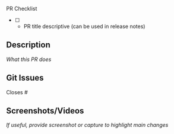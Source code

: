 PR Checklist

- [ ] - PR title descriptive (can be used in release notes)

## Description

_What this PR does_

## Git Issues

Closes #

## Screenshots/Videos

_If useful, provide screenshot or capture to highlight main changes_
